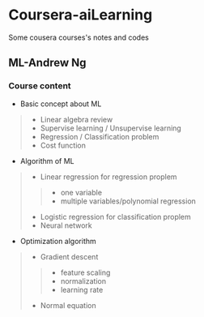 # Coursera-aiLearning
Some cousera courses's notes and codes

## ML-Andrew Ng

### Course content
> 
* Basic concept about ML
>* Linear algebra review
>* Supervise learning / Unsupervise learning
>* Regression / Classification problem
>* Cost function
* Algorithm of ML
>* Linear regression
for regression proplem
>>* one variable
>>* multiple variables/polynomial regression
>* Logistic regression
for classification proplem
>* Neural network
* Optimization algorithm
>* Gradient descent 
>>* feature scaling
>>* normalization
>>* learning rate
>* Normal equation
